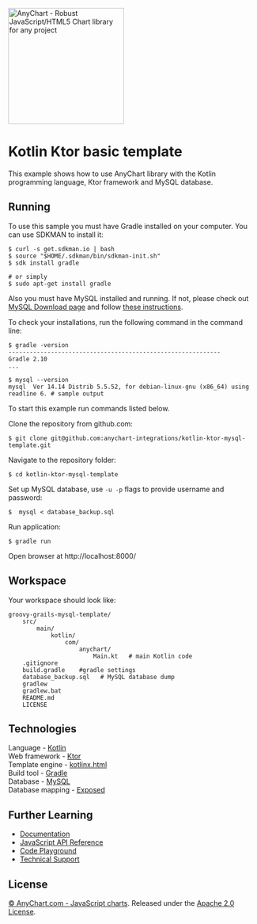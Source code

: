 [<img src="https://cdn.anychart.com/images/logo-transparent-segoe.png?2" width="234px" alt="AnyChart - Robust JavaScript/HTML5 Chart library for any project">](https://anychart.com)

Kotlin Ktor basic template
=========================

This example shows how to use AnyChart library with the Kotlin programming language, Ktor framework and MySQL database.

## Running

To use this sample you must have Gradle installed on your computer.
You can use SDKMAN to install it:
```
$ curl -s get.sdkman.io | bash
$ source "$HOME/.sdkman/bin/sdkman-init.sh"
$ sdk install gradle

# or simply
$ sudo apt-get install gradle

```
Also you must have MySQL installed and running. If not, please check out [MySQL Download page](https://dev.mysql.com/downloads/installer/) and follow [these instructions]( http://dev.mysql.com/doc/refman/5.7/en/installing.html).

To check your installations, run the following command in the command line:
```
$ gradle -version
------------------------------------------------------------
Gradle 2.10
...

$ mysql --version
mysql  Ver 14.14 Distrib 5.5.52, for debian-linux-gnu (x86_64) using readline 6. # sample output
```

To start this example run commands listed below.

Clone the repository from github.com:
```
$ git clone git@github.com:anychart-integrations/kotlin-ktor-mysql-template.git
```

Navigate to the repository folder:
```
$ cd kotlin-ktor-mysql-template
```

Set up MySQL database, use `-u -p` flags to provide username and password:
```
$  mysql < database_backup.sql
```

Run application:
```
$ gradle run
```

Open browser at http://localhost:8000/

## Workspace
Your workspace should look like:
```
groovy-grails-mysql-template/
    src/
        main/
            kotlin/
                com/
                    anychart/
                        Main.kt   # main Kotlin code
    .gitignore
    build.gradle    #gradle settings
    database_backup.sql   # MySQL database dump
    gradlew
    gradlew.bat
    README.md
    LICENSE
```

## Technologies
Language - [Kotlin](https://kotlinlang.org/)<br />
Web framework - [Ktor](http://ktor.io/)<br />
Template engine - [kotlinx.html](https://github.com/Kotlin/kotlinx.html)<br />
Build tool - [Gradle](https://gradle.org/)<br />
Database - [MySQL](https://www.mysql.com/)<br />
Database mapping - [Exposed](https://github.com/JetBrains/Exposed)<br />

## Further Learning
* [Documentation](https://docs.anychart.com)
* [JavaScript API Reference](https://api.anychart.com)
* [Code Playground](https://playground.anychart.com)
* [Technical Support](https://anychart.com/support)

## License
[© AnyChart.com - JavaScript charts](http://www.anychart.com). Released under the [Apache 2.0 License](https://github.com/anychart-integrations/kotlin-ktor-mysql-template/blob/master/LICENSE).
